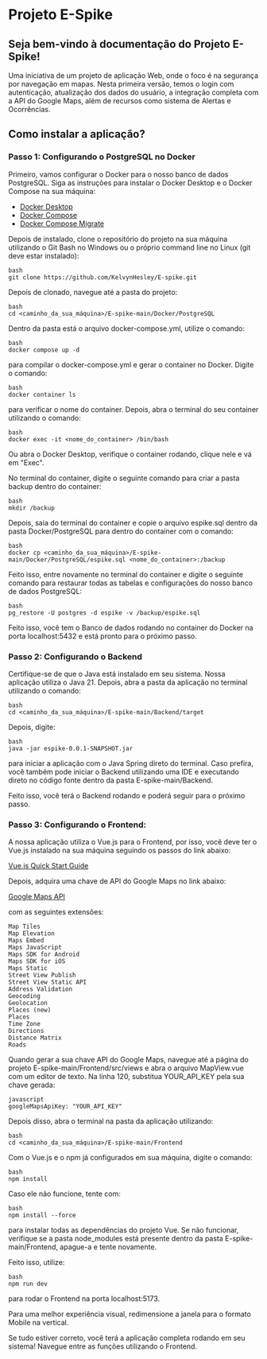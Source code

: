 # Projeto E-Spike

## Seja bem-vindo à documentação do Projeto E-Spike!

Uma iniciativa de um projeto de aplicação Web, onde o foco é na segurança por navegação em mapas. Nesta primeira versão, temos o login com autenticação, atualização dos dados do usuário, a integração completa com a API do Google Maps, além de recursos como sistema de Alertas e Ocorrências.

## Como instalar a aplicação?

### Passo 1: Configurando o PostgreSQL no Docker

Primeiro, vamos configurar o Docker para o nosso banco de dados PostgreSQL.
Siga as instruções para instalar o Docker Desktop e o Docker Compose na sua máquina:

- [Docker Desktop](https://docs.docker.com/desktop/)
- [Docker Compose](https://docs.docker.com/compose/)
- [Docker Compose Migrate](https://docs.docker.com/compose/migrate/)

Depois de instalado, clone o repositório do projeto na sua máquina utilizando o Git Bash no Windows ou o próprio command line no Linux (git deve estar instalado):

```
bash
git clone https://github.com/KelvynHesley/E-spike.git
```

Depois de clonado, navegue até a pasta do projeto:

```
bash
cd <caminho_da_sua_máquina>/E-spike-main/Docker/PostgreSQL
```

Dentro da pasta está o arquivo docker-compose.yml, utilize o comando:

```
bash
docker compose up -d
```

para compilar o docker-compose.yml e gerar o container no Docker. Digite o comando:
```
bash
docker container ls
```
para verificar o nome do container. Depois, abra o terminal do seu container utilizando o comando:
```
bash
docker exec -it <nome_do_container> /bin/bash
```
Ou abra o Docker Desktop, verifique o container rodando, clique nele e vá em "Exec".

No terminal do container, digite o seguinte comando para criar a pasta backup dentro do container:
```
bash
mkdir /backup
```
Depois, saia do terminal do container e copie o arquivo espike.sql dentro da pasta Docker/PostgreSQL para dentro do container com o comando:
```
bash
docker cp <caminho_da_sua_máquina>/E-spike-main/Docker/PostgreSQL/espike.sql <nome_do_container>:/backup
```
Feito isso, entre novamente no terminal do container e digite o seguinte comando para restaurar todas as tabelas e configurações do nosso banco de dados PostgreSQL:
```
bash
pg_restore -U postgres -d espike -v /backup/espike.sql
```
Feito isso, você tem o Banco de dados rodando no container do Docker na porta localhost:5432 e está pronto para o próximo passo.
### Passo 2: Configurando o Backend

Certifique-se de que o Java está instalado em seu sistema. Nossa aplicação utiliza o Java 21. Depois, abra a pasta da aplicação no terminal utilizando o comando:
```
bash
cd <caminho_da_sua_máquina>/E-spike-main/Backend/target
```
Depois, digite:
```
bash
java -jar espike-0.0.1-SNAPSHOT.jar
```
para iniciar a aplicação com o Java Spring direto do terminal.
Caso prefira, você também pode iniciar o Backend utilizando uma IDE e executando direto no código fonte dentro da pasta E-spike-main/Backend.

Feito isso, você terá o Backend rodando e poderá seguir para o próximo passo.

### Passo 3: Configurando o Frontend:

A nossa aplicação utiliza o Vue.js para o Frontend, por isso, você deve ter o Vue.js instalado na sua máquina seguindo os passos do link abaixo:

[    Vue.js Quick Start Guide
](https://vuejs.org/guide/quick-start.html)

Depois, adquira uma chave de API do Google Maps no link abaixo:

[    Google Maps API](https://mapsplatform.google.com/maps-products/#maps-section)

com as seguintes extensões:

    Map Tiles
    Map Elevation
    Maps Embed
    Maps JavaScript
    Maps SDK for Android
    Maps SDK for iOS
    Maps Static
    Street View Publish
    Street View Static API
    Address Validation
    Geocoding
    Geolocation
    Places (new)
    Places
    Time Zone
    Directions
    Distance Matrix
    Roads

Quando gerar a sua chave API do Google Maps, navegue até a página do projeto E-spike-main/Frontend/src/views e abra o arquivo MapView.vue com um editor de texto. Na linha 120, substitua YOUR_API_KEY pela sua chave gerada:
```
javascript
googleMapsApiKey: "YOUR_API_KEY"
```

Depois disso, abra o terminal na pasta da aplicação utilizando:
```
bash
cd <caminho_da_sua_máquina>/E-spike-main/Frontend
```
Com o Vue.js e o npm já configurados em sua máquina, digite o comando:
```
bash
npm install
```
Caso ele não funcione, tente com:
```
bash
npm install --force
```
para instalar todas as dependências do projeto Vue. Se não funcionar, verifique se a pasta node_modules está presente dentro da pasta E-spike-main/Frontend, apague-a e tente novamente.

Feito isso, utilize:
```
bash
npm run dev
```
para rodar o Frontend na porta localhost:5173.

Para uma melhor experiência visual, redimensione a janela para o formato Mobile na vertical.

Se tudo estiver correto, você terá a aplicação completa rodando em seu sistema! Navegue entre as funções utilizando o Frontend.

